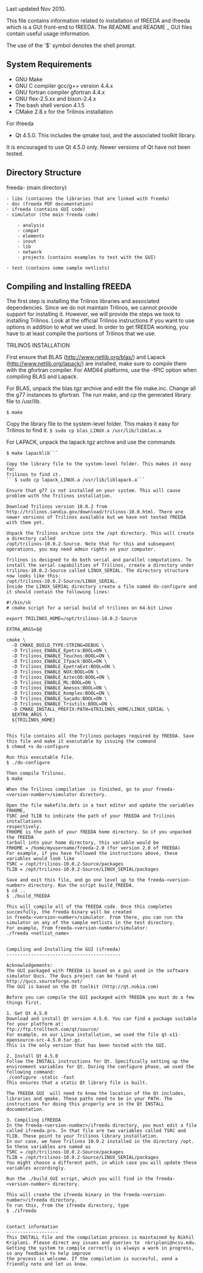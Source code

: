 Last updated Nov 2010.

This file contains information related to installation of fREEDA and
ifreeda which is a GUI front-end to fREEDA. The README and
README _ GUI files contain useful usage information.

The use of the '$' symbol denotes the shell prompt.

System Requirements
-------------------
- GNU Make
- GNU C compiler gcc/g++ version 4.4.x 
- GNU fortran compiler gfortran 4.4.x
- GNU flex-2.5.xx and bison-2.4.x
- The bash shell version 4.1.5
- CMake 2.8.x for the Trilinos installation

For ifreeda

- Qt 4.5.0. This includes the qmake tool, and the associated toolkit library.

It is encouraged to use Qt 4.5.0 only. Newer versions of Qt have not been
tested.

Directory Structure
-------------------
freeda-<version-number> (main directory)

	- libs (containes the libraries that are linked with freeda)
	- doc (freeda PDF documentation)
	- ifreeda (contains GUI code)
	- simulator (the main freeda code)
	
		- analysis 
		- compat
		- elements
		- inout
		- lib
		- network
		- projects (contains examples to test with the GUI)

	- test (contains some sample netlists)


Compiling and Installing fREEDA
-------------------------------
The first step is installing the Trilinos libraries and associated
dependencies. Since we do not maintain Trilinos, we cannot provide
support for installing it. However, we will provide the steps we took to
installing Trilinos. Look at the official Trilinos instructions if you
want to use options in addition to what we used. In order to get fREEDA
working, you have to at least compile the portions of Trilinos that we use.

TRILINOS INSTALLATION

First ensure that BLAS (http://www.netlib.org/blas/) and Lapack
(http://www.netlib.org/lapack/) are installed, make sure to compile them
with the gfortran compiler. For AMD64 platforms, use the -fPIC option when
compiling BLAS and Lapack.

For BLAS, unpack the blas.tgz archive and edit the file make.inc.
Change all the g77 instances to gfortran. The run make, and cp the generated
library file to /usr/lib.

```$ make```

Copy the library file to the system-level folder. This makes it easy for
Trilinos to find it.
```$ sudo cp blas_LINUX.a /usr/lib/libblas.a```

For LAPACK, unpack the lapack.tgz archive and use the commands
```$ cp make.inc.example make.inc
$ make lapacklib```

Copy the library file to the system-level folder. This makes it easy for
Trilinos to find it.
```$ sudo cp lapack_LINUX.a /usr/lib/liblapack.a```

Ensure that g77 is not installed on your system. This will cause problem with the Trilinos installation.

Download Trilinos version 10.0.2 from http://trilinos.sandia.gov/download/trilinos-10.0.html. There are newer versions of Trilinos available but we have not tested fREEDA with them yet.

Unpack the Trilinos archive into the /opt directory. This will create a directory called
/opt/trilinos-10.0.2-Source. Note that for this and subsequent operations, you may need admin rights on your computer.

Trilinos is designed to do both serial and parallel computations. To install the serial capabilities of Trilinos, create a directory under trilinos-10.0.2-Source called LINUX_SERIAL. The directory structure now looks like this:
/opt/trilinos-10.0.2-Source/LINUX_SERIAL.
Inside the LINUX_SERIAL directory create a file named do-configure and it should contain the following lines:

#!/bin/sh
# cmake script for a serial build of trilinos on 64-bit Linux

export TRILINOS_HOME=/opt/trilinos-10.0.2-Source

EXTRA_ARGS=$@

cmake \
  -D CMAKE_BUILD_TYPE:STRING=DEBUG \
  -D Trilinos_ENABLE_Epetra:BOOL=ON \
  -D Trilinos_ENABLE_Teuchos:BOOL=ON \
  -D Trilinos_ENABLE_Ifpack:BOOL=ON \
  -D Trilinos_ENABLE_EpetraExt:BOOL=ON \
  -D Trilinos_ENABLE_NOX:BOOL=ON \
  -D Trilinos_ENABLE_AztecOO:BOOL=ON \
  -D Trilinos_ENABLE_ML:BOOL=ON \
  -D Trilinos_ENABLE_Amesos:BOOL=ON \
  -D Trilinos_ENABLE_Komplex:BOOL=ON \
  -D Trilinos_ENABLE_Sacado:BOOL=ON \
  -D Trilinos_ENABLE_Triutils:BOOL=ON \
  -D CMAKE_INSTALL_PREFIX:PATH=$TRILINOS_HOME/LINUX_SERIAL \
  $EXTRA_ARGS \
  ${TRILINOS_HOME}


This file contains all the Trilinos packages required by fREEDA. Save this file and make it executable by issuing the command
$ chmod +x do-configure

Run this executable file.
$ ./do-configure

Then compile Trilinos.
$ make

When the Trilinos compilation  is finished, go to your freeda-<version-number>/simulator directory.

Open the file makefile.defs in a text editor and update the variables FRHOME,
TSRC and TLIB to indicate the path of your fREEDA and Trilinos installations
respectively.
FRHOME is the path of your fREEDA home directory. So if you unpacked the fREEDA
tarball into your home directory, this variable would be
FRHOME = /home/myusername/freeda-2.0 (for version 2.0 of fREEDA)
For example, if you have followed the instructions above, these variables would look like
TSRC = /opt/trilinos-10.0.2-Source/packages
TLIB = /opt/trilinos-10.0.2-Source/LINUX_SERIAL/packages

Save and exit this file, and go one level up to the freeda-<version-number> directory. Run the script build_fREEDA.
$ cd ..
$ ./build_fREEDA

This will compile all of the fREEDA code. Once this completes succesfully, the freeda binary will be created
in freeda-<version-number>/simulator. From there, you can run the simulator on any of the sample netlists in the test directory.
For example, from freeda-<version-number>/simulator:
./freeda <netlist_name>


Compiling and Installing the GUI (ifreeda)
------------------------------------------

Acknowledgements: 
The GUI packaged with fREEDA is based on a gui used in the software simulator Qucs. The Qucs project can be found at http://qucs.sourceforge.net/
The GUI is based on the Qt toolkit (http://qt.nokia.com)

Before you can compile the GUI packaged with fREEDA you must do a few things first.

1. Get Qt 4.5.0
Download and install Qt version 4.5.0. You can find a package suitable for your platform at:
ftp://ftp.trolltech.com/qt/source/
For example, on our Linux installation, we used the file qt-x11-opensource-src-4.5.0.tar.gz. 
This is the only version that has been tested with the GUI.

2. Install Qt 4.5.0
Follow the INSTALL instructions for Qt. Specifically setting up the environment variables for Qt. During the configure phase, we used the following command:
./configure -static -fast
This ensures that a static Qt library file is built.

The fREEDA GUI  will need to know the location of the Qt includes, libraries and qmake. These paths need to be in your PATH. The instructions for doing this properly are in the Qt INSTALL documentation.

3. Compiling ifREEDA
In the freeda-<version-number>/ifreeda directory, you must edit a file called ifreeda.pro. In that file are two variables called TSRC and TLIB. These point to your Trilinos library installation. 
In our case, we have Trilinos 10.0.2 installed in the directory /opt. So these variables are named as
TSRC = /opt/trilinos-10.0.2-Source/packages
TLIB = /opt/trilinos-10.0.2-Source/LINUX_SERIAL/packages
You might choose a different path, in which case you will update these variables accordingly.

Run the ./build_GUI script, which you will find in the freeda-<version-number> directory.

This will create the ifreeda binary in the freeda-<version-number>/ifreeda directory.
To run this, from the ifreeda directory, type
$ ./ifreeda


Contact information
-------------------
This INSTALL file and the compilation process is maintained by Nikhil Kriplani. Please direct any issues and queries to  nkriplani@ncsu.edu. Getting the system to compile correctly is always a work in progress, so any feedback to help improve 
the process is welcome. If the compilation is succesful, send a friendly note and let us know.
